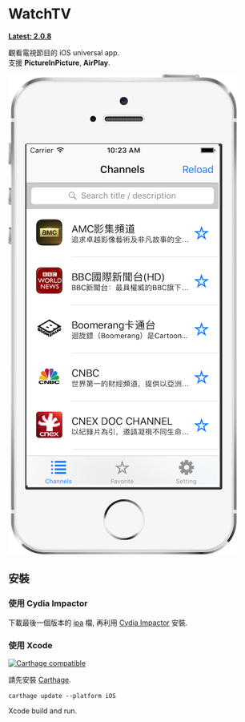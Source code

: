 # WatchTV #

[__Latest: 2.0.8__][Latest]

觀看電視節目的 iOS universal app.  
支援 **PictureInPicture**, **AirPlay**.

![](README/1.png)


## 安裝 ##


### 使用 Cydia Impactor ###
下載最後一個版本的 [ipa][Latest] 檔, 再利用 [Cydia Impactor][cydia] 安裝.

### 使用 Xcode ###

[![Carthage compatible](https://img.shields.io/badge/Carthage-compatible-4BC51D.svg?style=flat)](https://github.com/Carthage/Carthage)

請先安裝 [Carthage][Carthage].

```shell
carthage update --platform iOS
```

Xcode build and run.






[Carthage]: https://github.com/Carthage/Carthage "Carthage"
[Latest]: https://github.com/shinrenpan/WatchTV-Client/releases/latest
[cydia]: http://www.cydiaimpactor.com
